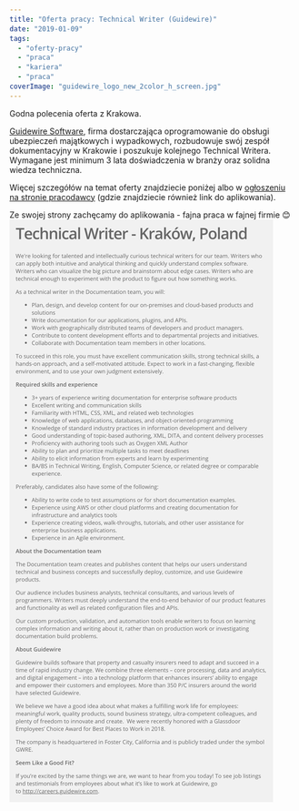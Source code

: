 ```yaml
---
title: "Oferta pracy: Technical Writer (Guidewire)"
date: "2019-01-09"
tags:
  - "oferty-pracy"
  - "praca"
  - "kariera"
  - "praca"
coverImage: "guidewire_logo_new_2color_h_screen.jpg"
---
```


Godna polecenia oferta z Krakowa.

[Guidewire Software](https://www.guidewire.com/), firma dostarczająca
oprogramowanie do obsługi ubezpieczeń majątkowych i wypadkowych, rozbudowuje
swój zespół dokumentacyjny w Krakowie i poszukuje kolejnego Technical Writera.
Wymagane jest minimum 3 lata doświadczenia w branży oraz solidna wiedza
techniczna.

Więcej szczegółów na temat oferty znajdziecie poniżej albo
w [ogłoszeniu na stronie pracodawcy](https://careers.guidewire.com/jobs/view/oY2b9fw4/technical-writer-krakow-poland) (gdzie
znajdziecie również link do aplikowania).

Ze swojej strony zachęcamy do aplikowania - fajna praca w fajnej firmie
😊[![](images/tech_writer_guidewire.png)](http://techwriter.pl/wp-content/uploads/2019/01/tech_writer_guidewire.png)

